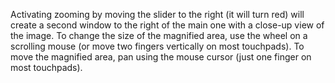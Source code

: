 Activating zooming by moving the slider to the right (it will turn red) will create a second window to the right of the main one with a close-up view of the image. To change the size of the magnified area, use the wheel on a scrolling mouse (or move two fingers vertically on most touchpads). To move the magnified area, pan using the mouse cursor (just one finger on most touchpads). 
